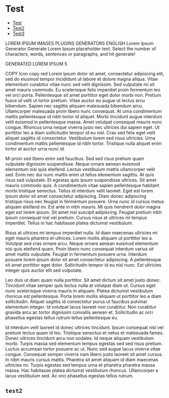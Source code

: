 # Test

- [Test](#test2)
- [Test2](#`test`)
- [Test3](#\`test\`)



LOREM IPSUM
IMAGES
PLUGINS
GENERATORS
ENGLISH
Lorem Ipsum Generator
Generate Lorem Ipsum placeholder text. Select the number of characters, words, sentences or paragraphs, and hit generate!

GENERATED LOREM IPSUM
5
   
COPY  Icon copy  red
Lorem ipsum dolor sit amet, consectetur adipiscing elit, sed do eiusmod tempor incididunt ut labore et dolore magna aliqua. Vitae elementum curabitur vitae nunc sed velit dignissim. Sed vulputate mi sit amet mauris commodo. Eu scelerisque felis imperdiet proin fermentum leo vel orci porta. Pellentesque sit amet porttitor eget dolor morbi non. Pretium fusce id velit ut tortor pretium. Vitae auctor eu augue ut lectus arcu bibendum. Sapien nec sagittis aliquam malesuada bibendum arcu. Ullamcorper malesuada proin libero nunc consequat. At urna condimentum mattis pellentesque id nibh tortor id aliquet. Morbi tincidunt augue interdum velit euismod in pellentesque massa. Amet volutpat consequat mauris nunc congue. Rhoncus urna neque viverra justo nec ultrices dui sapien eget. Ut porttitor leo a diam sollicitudin tempor id eu nisl. Cras sed felis eget velit aliquet sagittis id consectetur. Vestibulum lorem sed risus ultricies. Urna condimentum mattis pellentesque id nibh tortor. Tristique nulla aliquet enim tortor at auctor urna nunc id.

Mi proin sed libero enim sed faucibus. Sed sed risus pretium quam vulputate dignissim suspendisse. Neque ornare aenean euismod elementum nisi quis eleifend. Lectus vestibulum mattis ullamcorper velit sed. Enim nec dui nunc mattis enim ut tellus elementum sagittis. At quis risus sed vulputate. Et egestas quis ipsum suspendisse ultrices. Sit amet mauris commodo quis. A condimentum vitae sapien pellentesque habitant morbi tristique senectus. Tellus id interdum velit laoreet. Eget est lorem ipsum dolor sit amet consectetur adipiscing. Diam donec adipiscing tristique risus nec feugiat in fermentum posuere. Urna nunc id cursus metus aliquam eleifend mi. Est ante in nibh mauris. Mi quis hendrerit dolor magna eget est lorem ipsum. Sit amet nisl suscipit adipiscing. Feugiat pretium nibh ipsum consequat nisl vel pretium. Cursus risus at ultrices mi tempus imperdiet. Tellus in hac habitasse platea dictumst vestibulum.

Risus at ultrices mi tempus imperdiet nulla. Id diam maecenas ultricies mi eget mauris pharetra et ultrices. Lorem mollis aliquam ut porttitor leo a. Volutpat sed cras ornare arcu. Neque ornare aenean euismod elementum nisi quis eleifend quam. Proin libero nunc consequat interdum varius sit amet mattis vulputate. Feugiat in fermentum posuere urna. Interdum posuere lorem ipsum dolor sit amet consectetur adipiscing. A pellentesque sit amet porttitor eget dolor. Sollicitudin tempor id eu nisl nunc. Est ultricies integer quis auctor elit sed vulputate.

Leo duis ut diam quam nulla porttitor. Sit amet dictum sit amet justo donec. Tincidunt vitae semper quis lectus nulla at volutpat diam ut. Cursus eget nunc scelerisque viverra mauris in aliquam. Platea dictumst vestibulum rhoncus est pellentesque. Porta lorem mollis aliquam ut porttitor leo a diam sollicitudin. Aliquet sagittis id consectetur purus ut faucibus pulvinar elementum integer. Id volutpat lacus laoreet non curabitur. Non curabitur gravida arcu ac tortor dignissim convallis aenean et. Sollicitudin ac orci phasellus egestas tellus rutrum tellus pellentesque eu.

Id interdum velit laoreet id donec ultrices tincidunt. Ipsum consequat nisl vel pretium lectus quam id leo. Tristique senectus et netus et malesuada fames. Donec ultrices tincidunt arcu non sodales. Id neque aliquam vestibulum morbi. Turpis massa sed elementum tempus egestas sed sed risus pretium. Luctus accumsan tortor posuere ac ut. Nunc sed augue lacus viverra vitae congue. Consequat semper viverra nam libero justo laoreet sit amet cursus. In nibh mauris cursus mattis. Pharetra sit amet aliquam id diam maecenas ultricies mi. Turpis egestas sed tempus urna et pharetra pharetra massa massa. Hac habitasse platea dictumst vestibulum rhoncus. Ullamcorper a lacus vestibulum sed. Ac orci phasellus egestas tellus rutrum.



## `test2` 